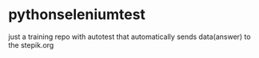 # pythonseleniumtest
just a training repo with autotest that automatically sends data(answer) to the stepik.org
